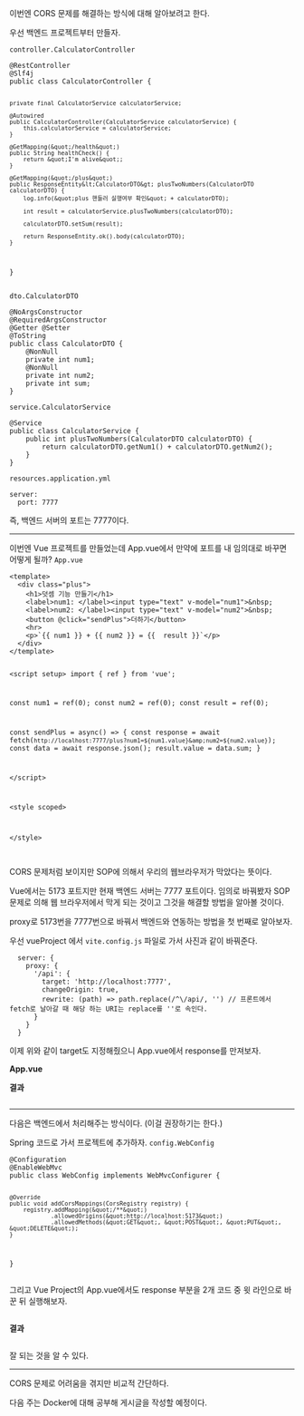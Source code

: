 <p>이번엔 CORS 문제를 해결하는 방식에 대해 알아보려고 한다.</p>
<p>우선 백엔드 프로젝트부터 만들자.</p>
<p><code>controller.CalculatorController</code></p>
<pre><code class="language-java">@RestController
@Slf4j
public class CalculatorController {

    private final CalculatorService calculatorService;

    @Autowired
    public CalculatorController(CalculatorService calculatorService) {
        this.calculatorService = calculatorService;
    }

    @GetMapping(&quot;/health&quot;)
    public String healthCheck() {
        return &quot;I'm alive&quot;;
    }

    @GetMapping(&quot;/plus&quot;)
    public ResponseEntity&lt;CalculatorDTO&gt; plusTwoNumbers(CalculatorDTO calculatorDTO) {
        log.info(&quot;plus 핸들러 실행여부 확인&quot; + calculatorDTO);

        int result = calculatorService.plusTwoNumbers(calculatorDTO);

        calculatorDTO.setSum(result);

        return ResponseEntity.ok().body(calculatorDTO);
    }
}</code></pre>
<p><code>dto.CalculatorDTO</code></p>
<pre><code class="language-java">@NoArgsConstructor
@RequiredArgsConstructor
@Getter @Setter
@ToString
public class CalculatorDTO {
    @NonNull
    private int num1;
    @NonNull
    private int num2;
    private int sum;
}</code></pre>
<p><code>service.CalculatorService</code></p>
<pre><code class="language-java">@Service
public class CalculatorService {
    public int plusTwoNumbers(CalculatorDTO calculatorDTO) {
        return calculatorDTO.getNum1() + calculatorDTO.getNum2();
    }
}</code></pre>
<p><code>resources.application.yml</code></p>
<pre><code class="language-yaml">server:
  port: 7777</code></pre>
<p>즉, 백엔드 서버의 포트는 7777이다.</p>
<hr />
<p>이번엔 Vue 프로젝트를 만들었는데 App.vue에서 만약에 포트를 내 임의대로 바꾸면 어떻게 될까?
<code>App.vue</code></p>
<pre><code class="language-javascript">&lt;template&gt;
  &lt;div class=&quot;plus&quot;&gt;
    &lt;h1&gt;덧셈 기능 만들기&lt;/h1&gt;
    &lt;label&gt;num1: &lt;/label&gt;&lt;input type=&quot;text&quot; v-model=&quot;num1&quot;&gt;&amp;nbsp;
    &lt;label&gt;num2: &lt;/label&gt;&lt;input type=&quot;text&quot; v-model=&quot;num2&quot;&gt;&amp;nbsp;
    &lt;button @click=&quot;sendPlus&quot;&gt;더하기&lt;/button&gt;
    &lt;hr&gt;
    &lt;p&gt;`{{ num1 }} + {{ num2 }} = {{  result }}`&lt;/p&gt;
  &lt;/div&gt;
&lt;/template&gt;

&lt;script setup&gt;
  import { ref } from 'vue';

  const num1 = ref(0);
  const num2 = ref(0);
  const result = ref(0);

  const sendPlus = async() =&gt; {
    const response = await fetch(`http://localhost:7777/plus?num1=${num1.value}&amp;num2=${num2.value}`);
    const data = await response.json();
    result.value = data.sum;
  }

&lt;/script&gt;

&lt;style scoped&gt;

&lt;/style&gt;</code></pre>
<p><img alt="" src="https://velog.velcdn.com/images/jojehuni_9759/post/85910485-4d23-471f-8432-0bf4fb5852ec/image.png" /></p>
<p>CORS 문제처럼 보이지만 SOP에 의해서 우리의 웹브라우저가 막았다는 뜻이다.</p>
<p>Vue에서는 5173 포트지만 현재 백엔드 서버는 7777 포트이다.
임의로 바꿔봤자 SOP 문제로 의해 웹 브라우저에서 막게 되는 것이고 그것을 해결할 방법을 알아볼 것이다.</p>
<p>proxy로 5173번을 7777번으로 바꿔서 백엔드와 연동하는 방법을 첫 번째로 알아보자.</p>
<p>우선 vueProject 에서 <code>vite.config.js</code> 파일로 가서 사진과 같이 바꿔준다.
<img alt="" src="https://velog.velcdn.com/images/jojehuni_9759/post/1537e250-9bb0-4b16-837a-8cc671964033/image.png" /></p>
<pre><code class="language-javascript">  server: {
    proxy: {
      '/api': {
        target: 'http://localhost:7777',
        changeOrigin: true,
        rewrite: (path) =&gt; path.replace(/^\/api/, '') // 프론트에서 fetch로 날아갈 때 해당 하는 URI는 replace를 ''로 속인다.
      }
    }
  }</code></pre>
<p>이제 위와 같이 target도 지정해줬으니 App.vue에서 response를 만져보자.</p>
<p><strong>App.vue</strong>
<img alt="" src="https://velog.velcdn.com/images/jojehuni_9759/post/668fcb47-4f51-4bbc-af17-b2de411756e7/image.png" /></p>
<p><strong>결과</strong>
<img alt="" src="https://velog.velcdn.com/images/jojehuni_9759/post/95dc5441-6c7e-46b9-8598-7ecd174d053b/image.png" /></p>
<p><img alt="" src="https://velog.velcdn.com/images/jojehuni_9759/post/8327b5d8-1751-485f-88fa-e8831201c5dc/image.png" /></p>
<hr />
<p>다음은 백엔드에서 처리해주는 방식이다. (이걸 권장하기는 한다.)</p>
<p>Spring 코드로 가서 프로젝트에 추가하자.
<code>config.WebConfig</code></p>
<pre><code class="language-java">@Configuration
@EnableWebMvc
public class WebConfig implements WebMvcConfigurer {

    @Override
    public void addCorsMappings(CorsRegistry registry) {
        registry.addMapping(&quot;/**&quot;)
                .allowedOrigins(&quot;http://localhost:5173&quot;)
                .allowedMethods(&quot;GET&quot;, &quot;POST&quot;, &quot;PUT&quot;, &quot;DELETE&quot;);
    }
}</code></pre>
<p>그리고 Vue Project의 App.vue에서도 response 부분을 2개 코드 중 윗 라인으로 바꾼 뒤 실행해보자.</p>
<p><img alt="" src="https://velog.velcdn.com/images/jojehuni_9759/post/4bbc7695-2e79-49e8-a2ca-f0af4016c5b7/image.png" /></p>
<p><strong>결과</strong>
<img alt="" src="https://velog.velcdn.com/images/jojehuni_9759/post/12465355-0585-4bc0-a652-306bc965850d/image.png" /></p>
<p><img alt="" src="https://velog.velcdn.com/images/jojehuni_9759/post/7041b030-bb63-47ab-b5c1-52ac849a08bd/image.png" /></p>
<p>잘 되는 것을 알 수 있다.</p>
<hr />
<p>CORS 문제로 어려움을 겪지만 비교적 간단하다.</p>
<p>다음 주는 Docker에 대해 공부해 게시글을 작성할 예정이다.</p>